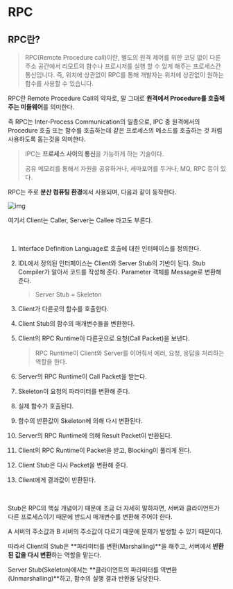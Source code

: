 # RPC

## RPC란?

> RPC(Remote Procedure call)이란, 별도의 원격 제어를 위한 코딩 없이 다른 주소 공간에서 리모트의 함수나 프로시저를 실행 할 수 있게 해주는 프로세스간 통신입니다. 즉, 위치에 상관없이 RPC를 통해 개발자는 위치에 상관없이 원하는 함수를 사용할 수 있습니다.

RPC란 Remote Procedure Call의 약자로, 말 그대로 **원격에서 Procedure를 호출해주는 미들웨어**를 의미한다.

즉 RPC는 Inter-Process Communication의 일종으로, IPC 중 원격에서의 Procedure 호출 또는 함수를 호출하는데 같은 프로세스의 메소드를 호출하는 것 처럼 사용하도록 돕는것을 의미한다.

> IPC는 **프로세스 사이의 통신**을 가능하게 하는 기술이다.
>
> 공유 메모리를 통해서 자원을 공유하거나, 세마포어를 두거나, MQ, RPC 등이 있다.

RPC는 주로 **분산 컴퓨팅 환경**에서 사용되며, 다음과 같이 동작한다.

![img](https://img1.daumcdn.net/thumb/R1280x0/?scode=mtistory2&fname=http%3A%2F%2Fcfile24.uf.tistory.com%2Fimage%2F99F9CD365F709DE10FCC6E)

여기서 Client는 Caller, Server는 Callee 라고도 부른다.

<br>

1. Interface Definition Language로 호출에 대한 인터페이스를 정의한다.

2. IDL에서 정의된 인터페이스는 Client와 Server Stub의 기반이 된다. Stub Compiler가 알아서 코드를 작성해 준다.
   Parameter 객체를 Message로 변환해 준다.

   > Server Stub = Skeleton

3. Client가 다른곳의 함수를 호출한다.

4. Client Stub의 함수의 매개변수들을 변환한다.

5. Client의 RPC Runtime이 다른곳으로 요청(Call Packet)을 보낸다.

   > RPC Runtime이 Client와 Server를 이어줘서 에러, 요청, 응답을 처리하는 역할을 한다.

6. Server의 RPC Runtime이 Call Packet을 받는다.

7. Skeleton이 요청의 파라미터를 변환해 준다.

8. 실제 함수가 호출된다.

9. 함수의 반환값이 Skeleton에 의해 다시 변환된다.

10. Server의 RPC Runtime에 의해 Result Packet이 반환된다.

11. Client의 RPC Runtime이 Packet을 받고, Blocking이 풀리게 된다.

12. Client Stub은 다시 Packet을 변환해 준다.

13. Client에게 결과값이 반환된다.

<br>

Stub은 RPC의 핵심 개념이기 때문에 조금 더 자세히 말하자면, 서버와 클라이언트가 다른 프로세스이기 때문에 반드시 매개변수를 변환해 주어야 한다.

A 서버의 주소값과 B 서버의 주소값이 다르기 때문에 문제가 발생할 수 있기 때문이다.

따라서 Client의 Stub은 **파라미터를 변환(Marshalling)**을 해주고, 서버에서 **반환된 값을 다시 변환**하는 역할을 맡는다.

Server Stub(Skeleton)에서는 **클라이언트의 파라미터를 역변환(Unmarshalling)**하고, 함수의 실행 결과 반환을 담당한다.
